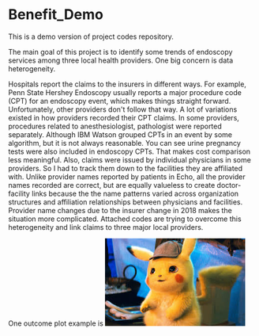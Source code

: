 # Benefit_Demo
This is a demo version of project codes repository.

The main goal of this project is to identify some trends of endoscopy services among three local health providers. One big concern is data heterogeneity.

Hospitals report the claims to the insurers in different ways. For example, Penn State Hershey Endoscopy usually reports a major procedure code (CPT) for an endoscopy event, which makes things straight forward. Unfortunately, other providers don't follow that way. A lot of variations existed in how providers recorded their CPT claims. In some providers, procedures related to anesthesiologist, pathologist were reported separately. Although IBM Watson grouped CPTs in an event by some algorithm, but it is not always reasonable. You can see urine pregnancy tests were also included in endoscopy CPTs. That makes cost comparison less meaningful. Also, claims were issued by individual physicians in some providers. So I had to track them down to the facilities they are affiliated with. Unlike provider names reported by patients in Echo, all the provider names recorded are correct, but are equally valueless to create doctor-facility links because the the name patterns varied across organization structures and affiliation relationships between physicians and facilities. Provider name changes due to the insurer change in 2018 makes the situation more complicated. Attached codes are trying to overcome this heterogeneity and link claims to three major local providers.


One outcome plot example is 
![Example](/ponkmon.jpg)
